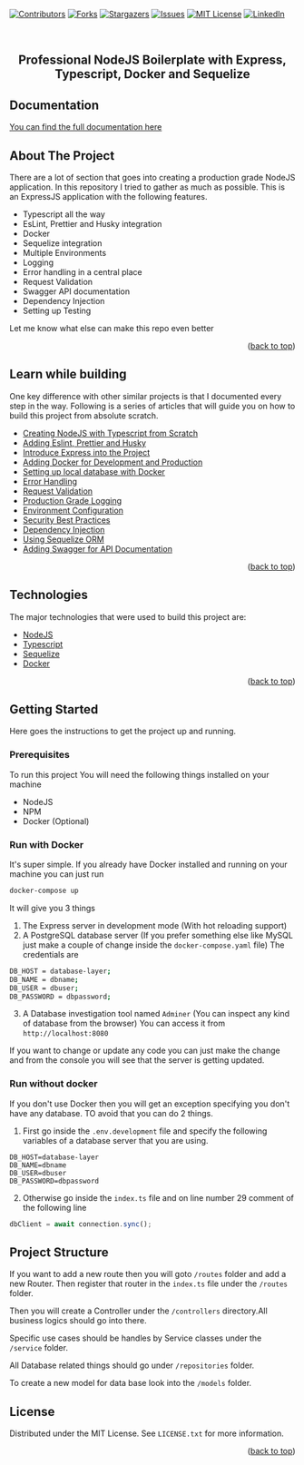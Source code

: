 <div id="top"></div>

[![Contributors][contributors-shield]][contributors-url]
[![Forks][forks-shield]][forks-url]
[![Stargazers][stars-shield]][stars-url]
[![Issues][issues-shield]][issues-url]
[![MIT License][license-shield]][license-url]
[![LinkedIn][linkedin-shield]][linkedin-url]

<!-- PROJECT LOGO -->
<br />
<div align="center">
  <h2 align="center">Professional NodeJS Boilerplate with Express, Typescript, Docker and Sequelize </h2>
</div>

## Documentation
[You can find the full documentation here](https://express-typescript-boilerplate-documentation.vercel.app/)

## About The Project


There are a lot of section that goes into creating a production grade NodeJS application. In this repository I tried to gather as much as possible. This is an ExpressJS application with the following features.

- Typescript all the way
- EsLint, Prettier and Husky integration
- Docker
- Sequelize integration
- Multiple Environments
- Logging
- Error handling in a central place
- Request Validation
- Swagger API documentation
- Dependency Injection
- Setting up Testing

Let me know what else can make this repo even better

<p align="right">(<a href="#top">back to top</a>)</p>

## Learn while building

One key difference with other similar projects is that I documented every step in the way. Following is a series of articles that will guide you on how to build this project from absolute scratch.

- [Creating NodeJS with Typescript from Scratch](https://www.mohammadfaisal.dev/blog/create-nodejs-typescript-boilerplate)
- [Adding Eslint, Prettier and Husky](https://www.mohammadfaisal.dev/blog/linter-formatter-for-nodejs-typescript)
- [Introduce Express into the Project](https://www.mohammadfaisal.dev/blog/create-express-typescript-boilerplate)
- [Adding Docker for Development and Production](https://www.mohammadfaisal.dev/blog/express-typescript-docker)
- [Setting up local database with Docker](https://www.mohammadfaisal.dev/blog/express-database-docker-compose)
- [Error Handling](https://www.mohammadfaisal.dev/blog/error-handling-nodejs-express)
- [Request Validation](https://www.mohammadfaisal.dev/blog/request-validation-nodejs-express)
- [Production Grade Logging](https://www.mohammadfaisal.dev/blog/nodejs-logging-for-production)
- [Environment Configuration](https://www.mohammadfaisal.dev/blog/nodejs-environment-handling)
- [Security Best Practices](https://www.mohammadfaisal.dev/blog/nodejs-security-best-practices)
- [Dependency Injection](https://www.mohammadfaisal.dev/blog/dependency-injection-in-nodejs)
- [Using Sequelize ORM](https://www.mohammadfaisal.dev/blog/connect-to-postgres-server-using-sequalize)
- [Adding Swagger for API Documentation](https://www.mohammadfaisal.dev/blog/api-documentation-in-express-with-swagger)

<p align="right">(<a href="#top">back to top</a>)</p>

## Technologies

The major technologies that were used to build this project are:

- [NodeJS](https://nodejs.org/en/)
- [Typescript](https://www.typescriptlang.org/)
- [Sequelize](https://sequelize.org/)
- [Docker](https://www.docker.com/)

<p align="right">(<a href="#top">back to top</a>)</p>

## Getting Started

Here goes the instructions to get the project up and running.

### Prerequisites

To run this project You will need the following things installed on your machine

- NodeJS
- NPM
- Docker (Optional)

### Run with Docker

It's super simple. If you already have Docker installed and running on your machine you can just run

```sh
docker-compose up
```

It will give you 3 things

1. The Express server in development mode (With hot reloading support)
2. A PostgreSQL database server (If you prefer something else like MySQL just make a couple of change inside the `docker-compose.yaml` file) The credentials are

```sh
DB_HOST = database-layer;
DB_NAME = dbname;
DB_USER = dbuser;
DB_PASSWORD = dbpassword;
```

3. A Database investigation tool named `Adminer` (You can inspect any kind of database from the browser) You can access it from `http://localhost:8080`

If you want to change or update any code you can just make the change and from the console you will see that the server is getting updated.

### Run without docker

If you don't use Docker then you will get an exception specifying you don't have any database.
TO avoid that you can do 2 things.

1. First go inside the `.env.development` file and specify the following variables of a database server that you are using.

```
DB_HOST=database-layer
DB_NAME=dbname
DB_USER=dbuser
DB_PASSWORD=dbpassword
```

2. Otherwise go inside the `index.ts` file and on line number 29 comment of the following line

```js
dbClient = await connection.sync();
```

## Project Structure

If you want to add a new route then you will goto `/routes` folder and add a new Router.
Then register that router in the `index.ts` file under the `/routes` folder.

Then you will create a Controller under the `/controllers` directory.All business logics should go into there.

Specific use cases should be handles by Service classes under the `/service` folder.

All Database related things should go under `/repositories` folder.

To create a new model for data base look into the `/models` folder.

## License

Distributed under the MIT License. See `LICENSE.txt` for more information.

<p align="right">(<a href="#top">back to top</a>)</p>

[contributors-shield]: https://img.shields.io/github/contributors/Mohammad-Faisal/professional-express-sequelize-docker-boilerplate.svg?style=for-the-badge
[contributors-url]: https://github.com/Mohammad-Faisal/professional-express-sequelize-docker-boilerplate/graphs/contributors
[forks-shield]: https://img.shields.io/github/forks/Mohammad-Faisal/professional-express-sequelize-docker-boilerplate.svg?style=for-the-badge
[forks-url]: https://github.com/Mohammad-Faisal/professional-express-sequelize-docker-boilerplate/network/members
[stars-shield]: https://img.shields.io/github/stars/Mohammad-Faisal/professional-express-sequelize-docker-boilerplate.svg?style=for-the-badge
[stars-url]: https://github.com/Mohammad-Faisal/professional-express-sequelize-docker-boilerplate/stargazers
[issues-shield]: https://img.shields.io/github/issues/Mohammad-Faisal/professional-express-sequelize-docker-boilerplate.svg?style=for-the-badge
[issues-url]: https://github.com/Mohammad-Faisal/professional-express-sequelize-docker-boilerplate/issues
[license-shield]: https://img.shields.io/github/license/Mohammad-Faisal/professional-express-sequelize-docker-boilerplate.svg?style=for-the-badge
[license-url]: https://github.com/Mohammad-Faisal/professional-express-sequelize-docker-boilerplate/blob/master/LICENSE.txt
[linkedin-shield]: https://img.shields.io/badge/-LinkedIn-black.svg?style=for-the-badge&logo=linkedin&colorB=555
[linkedin-url]: https://www.linkedin.com/in/56faisal/
